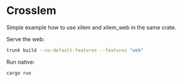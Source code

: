 # Crosslem

Simple example how to use xilem and xilem_web in the same crate.

Serve the web:
```bash
trunk build --no-default-features --features "web"
```

Run native:
```bash
cargo run
```